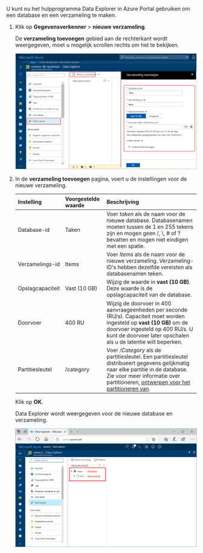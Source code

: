U kunt nu het hulpprogramma Data Explorer in Azure Portal gebruiken om een database en een verzameling te maken. 

1. Klik op **Gegevensverkenner** > **nieuwe verzameling**. 
    
    De **verzameling toevoegen** gebied aan de rechterkant wordt weergegeven, moet u mogelijk scrollen rechts om het te bekijken.

    ![De Azure portal Data Explorer verzameling toevoegen-blade](./media/cosmos-db-create-collection/azure-cosmosdb-data-explorer.png)

2. In de **verzameling toevoegen** pagina, voert u de instellingen voor de nieuwe verzameling.

    Instelling|Voorgestelde waarde|Beschrijving
    ---|---|---
    Database-id|Taken|Voer *taken* als de naam voor de nieuwe database. Databasenamen moeten tussen de 1 en 255 tekens zijn en mogen geen /, \\, # of ? bevatten en mogen niet eindigen met een spatie.
    Verzamelings-id|Items|Voer *Items* als de naam voor de nieuwe verzameling. Verzameling-ID's hebben dezelfde vereisten als databasenamen teken.
    Opslagcapaciteit| Vast (10 GB)|Wijzig de waarde in **vast (10 GB)**. Deze waarde is de opslagcapaciteit van de database.
    Doorvoer|400 RU|Wijzig de doorvoer in 400 aanvraageenheden per seconde (RU/s). Capaciteit moet worden ingesteld op **vast (10 GB)** om de doorvoer ingesteld op 400 RU/s. U kunt de doorvoer later opschalen als u de latentie wilt beperken. 
    Partitiesleutel|/category|Voer */Category* als de partitiesleutel. Een partitiesleutel distribueert gegevens gelijkmatig naar elke partitie in de database. Zie voor meer informatie over partitioneren, [ontwerpen voor het partitioneren van](../articles/cosmos-db/partition-data.md#designing-for-partitioning).

    Klik op **OK**.

    Data Explorer wordt weergegeven voor de nieuwe database en verzameling.

    ![De Azure portal Data Explorer, toont de nieuwe database en verzameling](./media/cosmos-db-create-collection/azure-cosmos-db-new-collection.png)